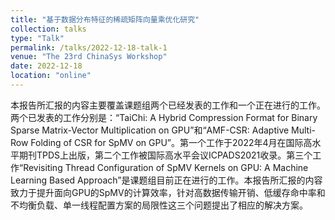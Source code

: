 ```yaml
---
title: "基于数据分布特征的稀疏矩阵向量乘优化研究"
collection: talks
type: "Talk"
permalink: /talks/2022-12-18-talk-1
venue: "The 23rd ChinaSys Workshop"
date: 2022-12-18
location: "online"
---
```


本报告所汇报的内容主要覆盖课题组两个已经发表的工作和一个正在进行的工作。两个已发表的工作分别是：“TaiChi: A Hybrid Compression Format for Binary Sparse Matrix-Vector Multiplication on GPU”和“AMF-CSR: Adaptive Multi-Row Folding of CSR for SpMV on GPU”。第一个工作于2022年4月在国际高水平期刊TPDS上出版，第二个工作被国际高水平会议ICPADS2021收录。第三个工作“Revisiting Thread Configuration of SpMV Kernels on GPU: A Machine Learning Based Approach”是课题组目前正在进行的工作。本报告所汇报的内容致力于提升面向GPU的SpMV的计算效率，针对高数据传输开销、低缓存命中率和不均衡负载、单一线程配置方案的局限性这三个问题提出了相应的解决方案。
